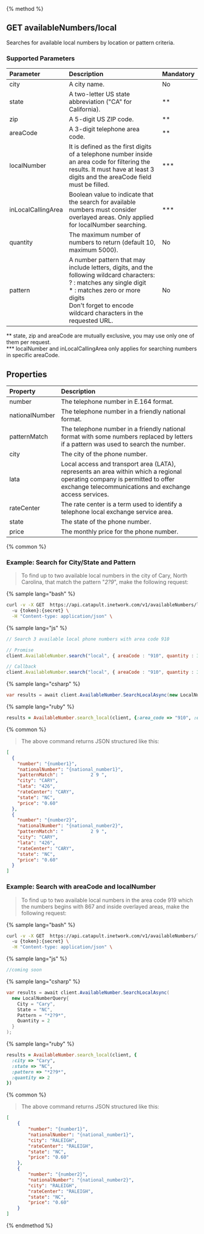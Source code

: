 {% method %}
## GET availableNumbers/local
Searches for available local numbers by location or pattern criteria.

### Supported Parameters

| Parameter          | Description                                                                                                                                                                                                                           | Mandatory |
|:-------------------|:--------------------------------------------------------------------------------------------------------------------------------------------------------------------------------------------------------------------------------------|:----------|
| city               | A city name.                                                                                                                                                                                                                          | No        |
| state              | A two-letter US state abbreviation ("CA" for California).                                                                                                                                                                             | **        |
| zip                | A 5-digit US ZIP code.                                                                                                                                                                                                                | **        |
| areaCode           | A 3-digit telephone area code.                                                                                                                                                                                                        | **        |
| localNumber        | It is defined as the first digits of a telephone number inside an area code for filtering the results. It must have at least 3 digits and the areaCode field must be filled.                                                          | ***       |
| inLocalCallingArea | Boolean value to indicate that the search for available numbers must consider overlayed areas. Only applied for localNumber searching.                                                                                                | ***       |
| quantity           | The maximum number of numbers to return (default 10, maximum 5000).                                                                                                                                                                   | No        |
| pattern            | A number pattern that may include letters, digits, and the following wildcard characters: <br> ? : matches any single digit <br> * : matches zero or more digits<br> Don't forget to encode wildcard characters in the requested URL. | No        |

<aside class="notice">
** state, zip and areaCode are mutually exclusive, you may use only one of them per request.
</aside>
<aside class="notice">
*** localNumber and inLocalCallingArea only applies for searching numbers in specific areaCode.
</aside>

## Properties

| Property       | Description                                                                                                                                                                          |
|:---------------|:-------------------------------------------------------------------------------------------------------------------------------------------------------------------------------------|
| number         | The telephone number in E.164 format.                                                                                                                                                |
| nationalNumber | The telephone number in a friendly national format.                                                                                                                                  |
| patternMatch   | The telephone number in a friendly national format with some numbers replaced by letters if a pattern was used to search the number.                                                 |
| city           | The city of the phone number.                                                                                                                                                        |
| lata           | Local access and transport area (LATA), represents an area within which a regional operating company is permitted to offer exchange telecommunications and exchange access services. |
| rateCenter     | The rate center is a term used to identify a telephone local exchange service area.                                                                                                  |
| state          | The state of the phone number.                                                                                                                                                       |
| price          | The monthly price for the phone number.                                                                                                                                              |

{% common %}
### Example: Search for City/State and Pattern

>To find up to two available local numbers in the city of Cary, North Carolina, that match the pattern "*2?9*", make the following request:

{% sample lang="bash" %}

```bash
curl -v -X GET  https://api.catapult.inetwork.com/v1/availableNumbers/local?city=Cary&state=NC&pattern=*2%3F9*&quantity=2 \
  -u {token}:{secret} \
  -H "Content-type: application/json" \
```

{% sample lang="js" %}

```js
// Search 3 available local phone numbers with area code 910

// Promise
client.AvailableNumber.search("local", { areaCode : "910", quantity : 3 }).then(function (numbers) {});

// Callback
client.AvailableNumber.search("local", { areaCode : "910", quantity : 3 }, function (err, numbers) {});
```

{% sample lang="csharp" %}

```csharp
var results = await client.AvailableNumber.SearchLocalAsync(new LocalNumberQuery{ AreaCode = "910", Quantity = 3});
```

{% sample lang="ruby" %}
```ruby
results = AvailableNumber.search_local(client, {:area_code => "910", :quantity => 3})
```

{% common %}
> The above command returns JSON structured like this:

```json
[
  {
    "number": "{number1}",
    "nationalNumber": "{national_number1}",
    "patternMatch": "          2 9 ",
    "city": "CARY",
    "lata": "426",
    "rateCenter": "CARY",
    "state": "NC",
    "price": "0.60"
  },
  {
    "number": "{number2}",
    "nationalNumber": "{national_number2}",
    "patternMatch": "          2 9 ",
    "city": "CARY",
    "lata": "426",
    "rateCenter": "CARY",
    "state": "NC",
    "price": "0.60"
  }
]
```

### Example: Search with areaCode and localNumber
> To find up to two available local numbers in the area code 919 which the numbers begins with 867 and inside overlayed areas, make the following request:

{% sample lang="bash" %}
```bash
curl -v -X GET  https://api.catapult.inetwork.com/v1/availableNumbers/local?city=Cary&state=NC&pattern=*2%3F9*&quantity=2 \
  -u {token}:{secret} \
  -H "Content-type: application/json" \
```

{% sample lang="js" %}

```js
//coming soon
```

{% sample lang="csharp" %}
```csharp
var results = await client.AvailableNumber.SearchLocalAsync(
  new LocalNumberQuery{
    City = "Cary",
    State = "NC",
    Pattern = "*2?9*",
    Quantity = 2
  }
);
```

{% sample lang="ruby" %}
```ruby
results = AvailableNumber.search_local(client, {
  :city => "Cary",
  :state => "NC",
  :pattern => "*2?9*",
  :quantity => 2
})
```
{% common %}
> The above command returns JSON structured like this:

```json
[
    {
        "number": "{number1}",
        "nationalNumber": "{national_number1}",
        "city": "RALEIGH",
        "rateCenter": "RALEIGH",
        "state": "NC",
        "price": "0.60"
    },
    {
        "number": "{number2}",
        "nationalNumber": "{national_number2}",
        "city": "RALEIGH",
        "rateCenter": "RALEIGH",
        "state": "NC",
        "price": "0.60"
    }
]
```
{% endmethod %}
